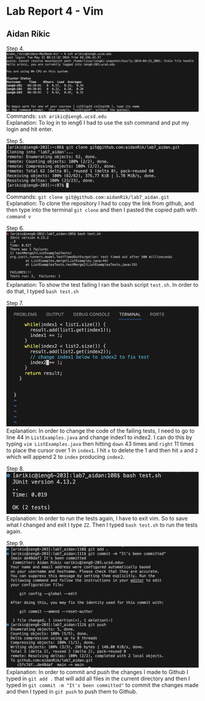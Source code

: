 # Lab Report 4 - Vim  
## Aidan Rikic  
Step 4.  
![Image](lab4_ss1.png)  
Commands: `ssh arikic@ieng6.ucsd.edu` <enter>  
Explanation: To log in to ieng6 I had to use the ssh command and put my login and hit enter.   

Step 5.  
![Image](lab4_ss2.png)  
Commands: `git clone git@github.com:aidanRik/lab7_aidan.git`
Explanation: To clone the repository I had to copy the link from github, and then type into the terminal `git clone` and then I pasted the copied path with `command v`  

Step 6.  
![Image](lab4_ss3.png)  
Explanation: To show the test failing I ran the bash script `test.sh`. In order to do that, I typed `bash test.sh`  

Step 7.  
![Image](lab4_ss4.png)  
Explanation: In order to change the code of the failing tests, I need to go to line 44 in `ListExamples.java` and change index1 to index2. 
I can do this by typing `vim ListExamples.java` then hitting `down` 43 times and `right` 11 times to place the cursor over 1 in `index1`. 
I hit `x` to delete the 1 and then hit `a` and `2` which will append 2 to `index` producing `index2`.  

Step 8.  
![Image](lab4_ss5.png)  
Explanation: In order to run the tests again, I have to exit vim. So to save what I changed and exit I type `ZZ`. 
Then I typed `bash test.sh` to run the tests again.  

Step 9.  
![Image](lab4_ss6.png)  
Explanation: In order to commit and push the changes I made to Github I typed in `git add .` that will add all files in the current directory and then
I typed in `git commit -m "It's been committed"` to commit the changes made and then I typed in `git push` to push them to Github. 
